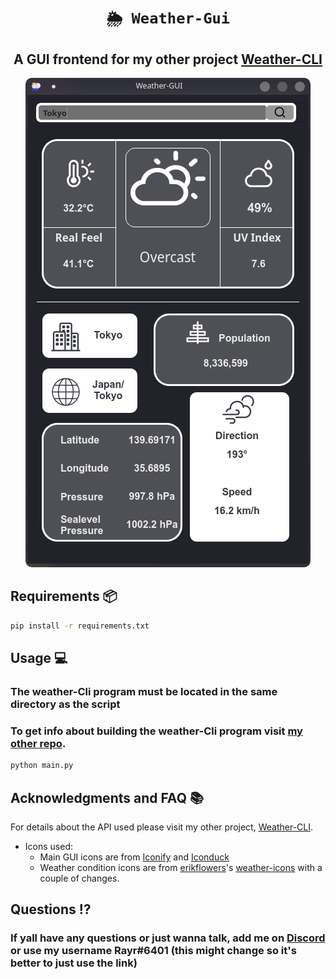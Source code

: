 <div align="center">
  
# `🌦 Weather-Gui`
## **A GUI frontend for my other project [Weather-CLI](https://github.com/Rayrsn/Weather-Cli)**
 <p align="center">
  <img src="https://github.com/Rayrsn/Weather-GUI/raw/master/Screenshot.png?raw=true" alt="Screenshot" style="border-radius:10px">
</p>
</div>

## Requirements 📦
```bash
pip install -r requirements.txt
```

## Usage 💻
### The weather-Cli program must be located in the same directory as the script
### To get info about building the weather-Cli program visit [my other repo](https://github.com/Rayrsn/Weather-Cli).

```bash
python main.py
```


## Acknowledgments and FAQ 📚
For details about the API used please visit my other project, [Weather-CLI](https://github.com/Rayrsn/Weather-Cli).

* Icons used:
  * Main GUI icons are from [Iconify](https://iconify.design/) and [Iconduck](https://iconduck.com/)
  * Weather condition icons are from [erikflowers](https://github.com/erikflowers)'s [weather-icons](https://github.com/erikflowers/weather-icons) with a couple of changes.

## Questions ⁉️
### If yall have any questions or just wanna talk, add me on [Discord](https://rayr.ml/LinkInBio) or use my username Rayr#6401 (this might change so it's better to just use the link)
